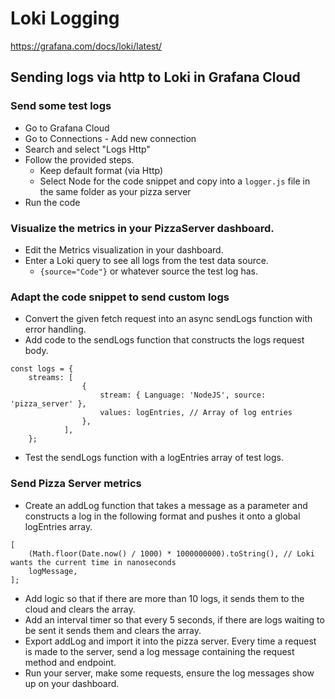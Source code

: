 # Loki Logging

https://grafana.com/docs/loki/latest/

## Sending logs via http to Loki in Grafana Cloud

### Send some test logs

-   Go to Grafana Cloud
-   Go to Connections - Add new connection
-   Search and select "Logs Http"
-   Follow the provided steps.
    -   Keep default format (via Http)
    -   Select Node for the code snippet and copy into a `logger.js` file in the same folder as your pizza server
-   Run the code

### Visualize the metrics in your PizzaServer dashboard.

-   Edit the Metrics visualization in your dashboard.
-   Enter a Loki query to see all logs from the test data source.
    -   `{source="Code"}` or whatever source the test log has.

### Adapt the code snippet to send custom logs

-   Convert the given fetch request into an async sendLogs function with error handling.
-   Add code to the sendLogs function that constructs the logs request body.

```
const logs = {
    streams: [
                {
                    stream: { Language: 'NodeJS', source: 'pizza_server' },
                    values: logEntries, // Array of log entries
                },
            ],
    };
```

-   Test the sendLogs function with a logEntries array of test logs.

### Send Pizza Server metrics

-   Create an addLog function that takes a message as a parameter and constructs a log in the following format and pushes it onto a global logEntries array.

```
[
    (Math.floor(Date.now() / 1000) * 1000000000).toString(), // Loki wants the current time in nanoseconds
    logMessage,
];
```

-   Add logic so that if there are more than 10 logs, it sends them to the cloud and clears the array.
-   Add an interval timer so that every 5 seconds, if there are logs waiting to be sent it sends them and clears the array.
-   Export addLog and import it into the pizza server. Every time a request is made to the server, send a log message containing the request method and endpoint.
-   Run your server, make some requests, ensure the log messages show up on your dashboard.
